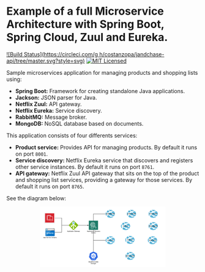 # Example of a full Microservice Architecture with Spring Boot, Spring Cloud, Zuul and Eureka.

[![Build Status](https://circleci.com/g h/costanzopa/jandchase-api/tree/master.svg?style=svg)](https://circleci.com/gh/costanzopa/jandchase-api/tree/master)
[![MIT Licensed](https://img.shields.io/badge/license-MIT-blue.svg)](https://raw.githubusercontent.com/costanzopa/jandchase-api/master/LICENSE.txt)

Sample microservices application for managing products and shopping lists using:

- **Spring Boot:** Framework for creating standalone Java applications.
- **Jackson:** JSON parser for Java.
- **Netflix Zuul:** API gateway.
- **Netflix Eureka:** Service discovery.
- **RabbitMQ:** Message broker.
- **MongoDB:** NoSQL database based on documents.

This application consists of four differents services:

- **Product service:** Provides API for managing products. By default it runs on port `8001`.
- **Service discovery:** Netflix Eureka service that discovers and registers other service instances. By default it runs on port `8761`.
- **API gateway:** Netflix Zuul API gateway that sits on the top of the product and shopping list services, providing a gateway for those services. By default it runs on port `8765`.

See the diagram below:

<!-- Hack to center the image in GitHub -->
<p align="center">
  <img src="misc/jandchase-architecture.png" alt="Architecture diagram" width="65%"/>
</p>